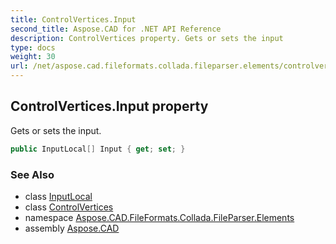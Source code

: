 ```yaml
---
title: ControlVertices.Input
second_title: Aspose.CAD for .NET API Reference
description: ControlVertices property. Gets or sets the input
type: docs
weight: 30
url: /net/aspose.cad.fileformats.collada.fileparser.elements/controlvertices/input/
---
```

## ControlVertices.Input property

Gets or sets the input.

```csharp
public InputLocal[] Input { get; set; }
```

### See Also

* class [InputLocal](../../inputlocal/)
* class [ControlVertices](../)
* namespace [Aspose.CAD.FileFormats.Collada.FileParser.Elements](../../controlvertices/)
* assembly [Aspose.CAD](../../../)


